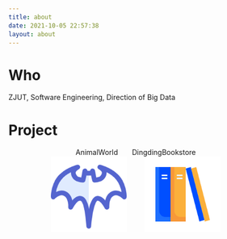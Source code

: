 ```yaml
---
title: about
date: 2021-10-05 22:57:38
layout: about
---
```


# Who
ZJUT, Software Engineering, Direction of Big Data

# Project
<div align="center">
    AnimalWorld<span>&emsp;&emsp;</span>DingdingBookstore</br>
    <span>&emsp;&emsp;</span>
    <a href="https://kk1024.cool/AnimalWorld/">
    <img height="150px" src="https://github.com/Kukukukiki192/TyporaImg/raw/main/img/sharpicons_Bat.png" /></a>
    <span>&emsp;&emsp;</span>
    <a href="https://kk1024.cool/DingdingBookstore/">
    <img height="150px" src="https://github.com/Kukukukiki192/TyporaImg/raw/main/img/book.png" /></a>
    <span>&emsp;&emsp;</span>
</div>